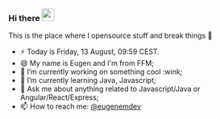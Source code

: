 ### Hi there <a href="https://www.eugenem.dev/"><img src="https://media.giphy.com/media/hvRJCLFzcasrR4ia7z/giphy.gif" width="25px"></a>
This is the place where I opensource stuff and break things :rofl:

- ⚡  Today is Friday, 13 August, 09:59 CEST.
- 😄  My name is Eugen and I'm from FFM;
- 🔭  I’m currently working on something cool :wink;
- 🌱 I’m currently learning Java, Javascript;
- 💬 Ask me about anything related to Javascript/Java or Angular/React/Express;
- 📫 How to reach me: [@eugenemdev](http://t.me/eugenemdev) 
